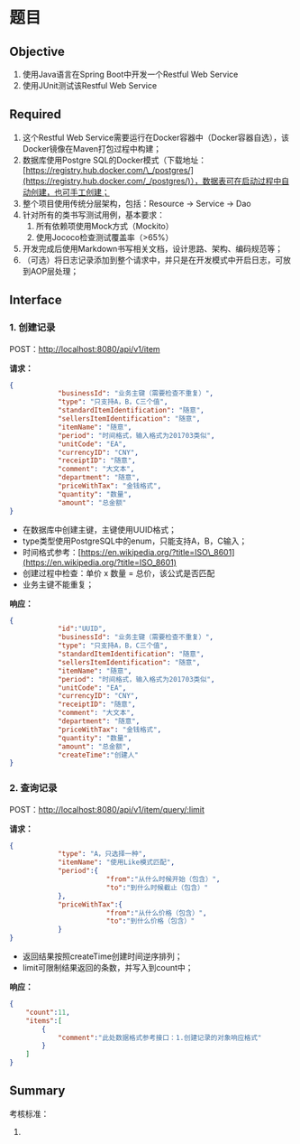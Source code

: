 # 题目

## Objective

1. 使用Java语言在Spring Boot中开发一个Restful Web Service
2. 使用JUnit测试该Restful Web Service

## Required

1. 这个Restful Web Service需要运行在Docker容器中（Docker容器自选），该Docker镜像在Maven打包过程中构建；
2. 数据库使用Postgre SQL的Docker模式（下载地址：[https://registry.hub.docker.com/\_/postgres/](https://registry.hub.docker.com/_/postgres/)），数据表可在启动过程中自动创建，也可手工创建；
3. 整个项目使用传统分层架构，包括：Resource -&gt; Service -&gt; Dao
4. 针对所有的类书写测试用例，基本要求：
   1. 所有依赖项使用Mock方式（Mockito）
   2. 使用Jococo检查测试覆盖率（&gt;65%）
5. 开发完成后使用Markdown书写相关文档，设计思路、架构、编码规范等；
6. （可选）将日志记录添加到整个请求中，并只是在开发模式中开启日志，可放到AOP层处理；

## Interface

### 1. 创建记录

POST：[http://localhost:8080/api/v1/item](http://localhost:8080/api/v1/item)

**请求：**

```json
{
            "businessId": "业务主键（需要检查不重复）",
            "type": "只支持A，B，C三个值",
            "standardItemIdentification": "随意",
            "sellersItemIdentification": "随意",
            "itemName": "随意",
            "period": "时间格式，输入格式为201703类似",
            "unitCode": "EA",
            "currencyID": "CNY",
            "receiptID": "随意",
            "comment": "大文本",
            "department": "随意",
            "priceWithTax": "金钱格式",
            "quantity": "数量",
            "amount": "总金额"
}
```

* 在数据库中创建主键，主键使用UUID格式；
* type类型使用PostgreSQL中的enum，只能支持A，B，C输入；
* 时间格式参考：[https://en.wikipedia.org/?title=ISO\_8601](https://en.wikipedia.org/?title=ISO_8601)
* 创建过程中检查：单价 x 数量 = 总价，该公式是否匹配
* 业务主键不能重复；

**响应：**

```json
{
            "id":"UUID",
            "businessId": "业务主键（需要检查不重复）",
            "type": "只支持A，B，C三个值",
            "standardItemIdentification": "随意",
            "sellersItemIdentification": "随意",
            "itemName": "随意",
            "period": "时间格式，输入格式为201703类似",
            "unitCode": "EA",
            "currencyID": "CNY",
            "receiptID": "随意",
            "comment": "大文本",
            "department": "随意",
            "priceWithTax": "金钱格式",
            "quantity": "数量",
            "amount": "总金额",
            "createTime":"创建人"
}
```

### 2. 查询记录

POST：[http://localhost:8080/api/v1/item/query/:limit](http://localhost:8080/api/v1/item/query/:limit)

**请求：**

```json
{
            "type": "A，只选择一种",
            "itemName": "使用Like模式匹配",
            "period":{
                        "from":"从什么时候开始（包含）",
                        "to":"到什么时候截止（包含）"
            },
            "priceWithTax":{
                        "from":"从什么价格（包含）",
                        "to":"到什么价格（包含）"
            }
}
```

* 返回结果按照createTime创建时间逆序排列；
* limit可限制结果返回的条数，并写入到count中；

**响应：**

```json
{
    "count":11,
    "items":[
        {
            "comment":"此处数据格式参考接口：1.创建记录的对象响应格式"
        }
    ]
}
```

## Summary

考核标准：

1. 


